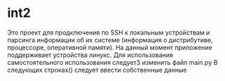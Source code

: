 # int2
Это проект для продключения по SSH к локальным устройствам и парсинга информации об их системе (информация о дистрибутиве, процессоре, оперативной памяти).
На данный момент приложение поддерживает устройства линукс.
Для использования самостоятельного использования следует3 изменить файл main.py
В следующих строках() следует ввести собственные данные  
